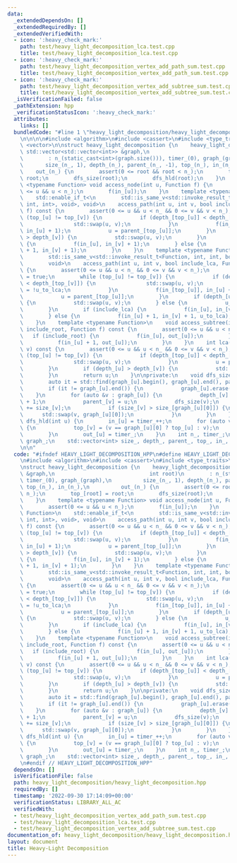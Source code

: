 ```yaml
---
data:
  _extendedDependsOn: []
  _extendedRequiredBy: []
  _extendedVerifiedWith:
  - icon: ':heavy_check_mark:'
    path: test/heavy_light_decomposition_lca.test.cpp
    title: test/heavy_light_decomposition_lca.test.cpp
  - icon: ':heavy_check_mark:'
    path: test/heavy_light_decomposition_vertex_add_path_sum.test.cpp
    title: test/heavy_light_decomposition_vertex_add_path_sum.test.cpp
  - icon: ':heavy_check_mark:'
    path: test/heavy_light_decomposition_vertex_add_subtree_sum.test.cpp
    title: test/heavy_light_decomposition_vertex_add_subtree_sum.test.cpp
  _isVerificationFailed: false
  _pathExtension: hpp
  _verificationStatusIcon: ':heavy_check_mark:'
  attributes:
    links: []
  bundledCode: "#line 1 \"heavy_light_decomposition/heavy_light_decomposition.hpp\"\
    \n\n\n\n#include <algorithm>\n#include <cassert>\n#include <type_traits>\n#include\
    \ <vector>\n\nstruct heavy_light_decomposition {\n    heavy_light_decomposition(const\
    \ std::vector<std::vector<int>> &graph,\n                              int root)\n\
    \        : n_(static_cast<int>(graph.size())), timer_(0), graph_(graph),\n   \
    \       size_(n_, 1), depth_(n_), parent_(n_, -1), top_(n_), in_(n_),\n      \
    \    out_(n_) {\n        assert(0 <= root && root < n_);\n        top_[root] =\
    \ root;\n        dfs_size(root);\n        dfs_hld(root);\n    }\n    template\
    \ <typename Function> void access_node(int u, Function f) {\n        assert(0\
    \ <= u && u < n_);\n        f(in_[u]);\n    }\n    template <typename Function>\n\
    \    std::enable_if_t<\n        std::is_same_v<std::invoke_result_t<Function,\
    \ int, int>, void>, void>\n    access_path(int u, int v, bool include_lca, Function\
    \ f) const {\n        assert(0 <= u && u < n_ && 0 <= v && v < n_);\n        while\
    \ (top_[u] != top_[v]) {\n            if (depth_[top_[u]] < depth_[top_[v]]) {\n\
    \                std::swap(u, v);\n            }\n            f(in_[top_[u]],\
    \ in_[u] + 1);\n            u = parent_[top_[u]];\n        }\n        if (depth_[u]\
    \ > depth_[v]) {\n            std::swap(u, v);\n        }\n        if (include_lca)\
    \ {\n            f(in_[u], in_[v] + 1);\n        } else {\n            f(in_[u]\
    \ + 1, in_[v] + 1);\n        }\n    }\n    template <typename Function>\n    std::enable_if_t<\n\
    \        std::is_same_v<std::invoke_result_t<Function, int, int, bool>, void>,\n\
    \        void>\n    access_path(int u, int v, bool include_lca, Function f) const\
    \ {\n        assert(0 <= u && u < n_ && 0 <= v && v < n_);\n        bool u_to_lca\
    \ = true;\n        while (top_[u] != top_[v]) {\n            if (depth_[top_[u]]\
    \ < depth_[top_[v]]) {\n                std::swap(u, v);\n                u_to_lca\
    \ = !u_to_lca;\n            }\n            f(in_[top_[u]], in_[u] + 1, u_to_lca);\n\
    \            u = parent_[top_[u]];\n        }\n        if (depth_[u] > depth_[v])\
    \ {\n            std::swap(u, v);\n        } else {\n            u_to_lca = !u_to_lca;\n\
    \        }\n        if (include_lca) {\n            f(in_[u], in_[v] + 1, u_to_lca);\n\
    \        } else {\n            f(in_[u] + 1, in_[v] + 1, u_to_lca);\n        }\n\
    \    }\n    template <typename Function>\n    void access_subtree(int u, bool\
    \ include_root, Function f) const {\n        assert(0 <= u && u < n_);\n     \
    \   if (include_root) {\n            f(in_[u], out_[u]);\n        } else {\n \
    \           f(in_[u] + 1, out_[u]);\n        }\n    }\n    int lca(int u, int\
    \ v) const {\n        assert(0 <= u && u < n_ && 0 <= v && v < n_);\n        while\
    \ (top_[u] != top_[v]) {\n            if (depth_[top_[u]] < depth_[top_[v]]) {\n\
    \                std::swap(u, v);\n            }\n            u = parent_[top_[u]];\n\
    \        }\n        if (depth_[u] > depth_[v]) {\n            std::swap(u, v);\n\
    \        }\n        return u;\n    }\n\nprivate:\n    void dfs_size(int u) {\n\
    \        auto it = std::find(graph_[u].begin(), graph_[u].end(), parent_[u]);\n\
    \        if (it != graph_[u].end()) {\n            graph_[u].erase(it);\n    \
    \    }\n        for (auto &v : graph_[u]) {\n            depth_[v] = depth_[u]\
    \ + 1;\n            parent_[v] = u;\n            dfs_size(v);\n            size_[u]\
    \ += size_[v];\n            if (size_[v] > size_[graph_[u][0]]) {\n          \
    \      std::swap(v, graph_[u][0]);\n            }\n        }\n    }\n    void\
    \ dfs_hld(int u) {\n        in_[u] = timer_++;\n        for (auto v : graph_[u])\
    \ {\n            top_[v] = (v == graph_[u][0] ? top_[u] : v);\n            dfs_hld(v);\n\
    \        }\n        out_[u] = timer_;\n    }\n    int n_, timer_;\n    std::vector<std::vector<int>>\
    \ graph_;\n    std::vector<int> size_, depth_, parent_, top_, in_, out_;\n};\n\
    \n\n"
  code: "#ifndef HEAVY_LIGHT_DECOMPOSITION_HPP\n#define HEAVY_LIGHT_DECOMPOSITION_HPP\n\
    \n#include <algorithm>\n#include <cassert>\n#include <type_traits>\n#include <vector>\n\
    \nstruct heavy_light_decomposition {\n    heavy_light_decomposition(const std::vector<std::vector<int>>\
    \ &graph,\n                              int root)\n        : n_(static_cast<int>(graph.size())),\
    \ timer_(0), graph_(graph),\n          size_(n_, 1), depth_(n_), parent_(n_, -1),\
    \ top_(n_), in_(n_),\n          out_(n_) {\n        assert(0 <= root && root <\
    \ n_);\n        top_[root] = root;\n        dfs_size(root);\n        dfs_hld(root);\n\
    \    }\n    template <typename Function> void access_node(int u, Function f) {\n\
    \        assert(0 <= u && u < n_);\n        f(in_[u]);\n    }\n    template <typename\
    \ Function>\n    std::enable_if_t<\n        std::is_same_v<std::invoke_result_t<Function,\
    \ int, int>, void>, void>\n    access_path(int u, int v, bool include_lca, Function\
    \ f) const {\n        assert(0 <= u && u < n_ && 0 <= v && v < n_);\n        while\
    \ (top_[u] != top_[v]) {\n            if (depth_[top_[u]] < depth_[top_[v]]) {\n\
    \                std::swap(u, v);\n            }\n            f(in_[top_[u]],\
    \ in_[u] + 1);\n            u = parent_[top_[u]];\n        }\n        if (depth_[u]\
    \ > depth_[v]) {\n            std::swap(u, v);\n        }\n        if (include_lca)\
    \ {\n            f(in_[u], in_[v] + 1);\n        } else {\n            f(in_[u]\
    \ + 1, in_[v] + 1);\n        }\n    }\n    template <typename Function>\n    std::enable_if_t<\n\
    \        std::is_same_v<std::invoke_result_t<Function, int, int, bool>, void>,\n\
    \        void>\n    access_path(int u, int v, bool include_lca, Function f) const\
    \ {\n        assert(0 <= u && u < n_ && 0 <= v && v < n_);\n        bool u_to_lca\
    \ = true;\n        while (top_[u] != top_[v]) {\n            if (depth_[top_[u]]\
    \ < depth_[top_[v]]) {\n                std::swap(u, v);\n                u_to_lca\
    \ = !u_to_lca;\n            }\n            f(in_[top_[u]], in_[u] + 1, u_to_lca);\n\
    \            u = parent_[top_[u]];\n        }\n        if (depth_[u] > depth_[v])\
    \ {\n            std::swap(u, v);\n        } else {\n            u_to_lca = !u_to_lca;\n\
    \        }\n        if (include_lca) {\n            f(in_[u], in_[v] + 1, u_to_lca);\n\
    \        } else {\n            f(in_[u] + 1, in_[v] + 1, u_to_lca);\n        }\n\
    \    }\n    template <typename Function>\n    void access_subtree(int u, bool\
    \ include_root, Function f) const {\n        assert(0 <= u && u < n_);\n     \
    \   if (include_root) {\n            f(in_[u], out_[u]);\n        } else {\n \
    \           f(in_[u] + 1, out_[u]);\n        }\n    }\n    int lca(int u, int\
    \ v) const {\n        assert(0 <= u && u < n_ && 0 <= v && v < n_);\n        while\
    \ (top_[u] != top_[v]) {\n            if (depth_[top_[u]] < depth_[top_[v]]) {\n\
    \                std::swap(u, v);\n            }\n            u = parent_[top_[u]];\n\
    \        }\n        if (depth_[u] > depth_[v]) {\n            std::swap(u, v);\n\
    \        }\n        return u;\n    }\n\nprivate:\n    void dfs_size(int u) {\n\
    \        auto it = std::find(graph_[u].begin(), graph_[u].end(), parent_[u]);\n\
    \        if (it != graph_[u].end()) {\n            graph_[u].erase(it);\n    \
    \    }\n        for (auto &v : graph_[u]) {\n            depth_[v] = depth_[u]\
    \ + 1;\n            parent_[v] = u;\n            dfs_size(v);\n            size_[u]\
    \ += size_[v];\n            if (size_[v] > size_[graph_[u][0]]) {\n          \
    \      std::swap(v, graph_[u][0]);\n            }\n        }\n    }\n    void\
    \ dfs_hld(int u) {\n        in_[u] = timer_++;\n        for (auto v : graph_[u])\
    \ {\n            top_[v] = (v == graph_[u][0] ? top_[u] : v);\n            dfs_hld(v);\n\
    \        }\n        out_[u] = timer_;\n    }\n    int n_, timer_;\n    std::vector<std::vector<int>>\
    \ graph_;\n    std::vector<int> size_, depth_, parent_, top_, in_, out_;\n};\n\
    \n#endif // HEAVY_LIGHT_DECOMPOSITION_HPP"
  dependsOn: []
  isVerificationFile: false
  path: heavy_light_decomposition/heavy_light_decomposition.hpp
  requiredBy: []
  timestamp: '2022-09-30 17:14:09+00:00'
  verificationStatus: LIBRARY_ALL_AC
  verifiedWith:
  - test/heavy_light_decomposition_vertex_add_path_sum.test.cpp
  - test/heavy_light_decomposition_lca.test.cpp
  - test/heavy_light_decomposition_vertex_add_subtree_sum.test.cpp
documentation_of: heavy_light_decomposition/heavy_light_decomposition.hpp
layout: document
title: Heavy-Light Decomposition
---
```

